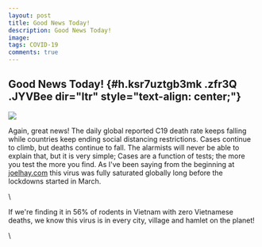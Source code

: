 ```yaml
---
layout: post
title: Good News Today!
description: Good News Today!
image: 
tags: COVID-19
comments: true
---
```


Good News Today! {#h.ksr7uztgb3mk .zfr3Q .JYVBee dir="ltr" style="text-align: center;"}
----------------

[![](https://lh4.googleusercontent.com/yNwQApQ80YYtxPg86cgyccl1hJLtaEs0oTZCNDC036U5f1Y-zIT5lsRJgEI_kJmcS5XpEc8U_VX7WGqBkiBSTar9jbiKaCaGLduAgkIlGvqdw24nGZ4=w1280)](https://www.google.com/url?q=https%3A%2F%2Fredcap.med.usc.edu%2Fsurveys%2F%3Fs%3DJ7KEL4YTKT&sa=D&sntz=1&usg=AFQjCNGgmJPVlIxKzdq9Pd16K5HC0kstRQ)

Again, great news! The daily global reported C19 death rate keeps
falling while countries keep ending social distancing restrictions.
Cases continue to climb, but deaths continue to fall. The alarmists will
never be able to explain that, but it is very simple; Cases are a
function of tests; the more you test the more you find. As I've been
saying from the beginning at
[joelhay.com](http://www.google.com/url?q=http%3A%2F%2Fjoelhay.com%2F&sa=D&sntz=1&usg=AFQjCNHbEihJ5-3x9wqjLWiW_9XPH8pB_w)
this virus was fully saturated globally long before the lockdowns
started in March.

\

If we're finding it in 56% of rodents in Vietnam with zero Vietnamese
deaths, we know this virus is in every city, village and hamlet on the
planet!

\
